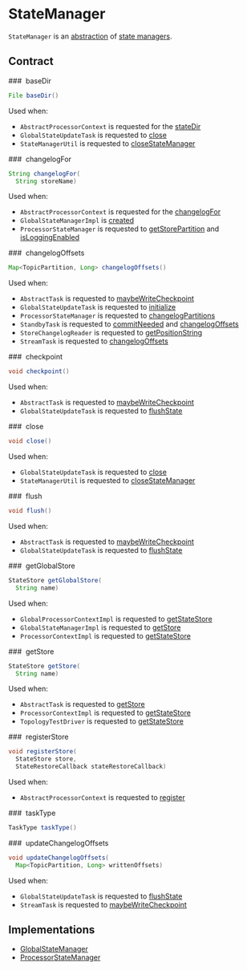 # StateManager

`StateManager` is an [abstraction](#contract) of [state managers](#implementations).

## Contract

### <span id="baseDir"> baseDir

```java
File baseDir()
```

Used when:

* `AbstractProcessorContext` is requested for the [stateDir](AbstractProcessorContext.md#stateDir)
* `GlobalStateUpdateTask` is requested to [close](GlobalStateUpdateTask.md#close)
* `StateManagerUtil` is requested to [closeStateManager](StateManagerUtil.md#closeStateManager)

### <span id="changelogFor"> changelogFor

```java
String changelogFor(
  String storeName)
```

Used when:

* `AbstractProcessorContext` is requested for the [changelogFor](AbstractProcessorContext.md#changelogFor)
* `GlobalStateManagerImpl` is [created](GlobalStateManagerImpl.md)
* `ProcessorStateManager` is requested to [getStorePartition](ProcessorStateManager.md#getStorePartition) and [isLoggingEnabled](ProcessorStateManager.md#isLoggingEnabled)

### <span id="changelogOffsets"> changelogOffsets

```java
Map<TopicPartition, Long> changelogOffsets()
```

Used when:

* `AbstractTask` is requested to [maybeWriteCheckpoint](AbstractTask.md#maybeWriteCheckpoint)
* `GlobalStateUpdateTask` is requested to [initialize](GlobalStateUpdateTask.md#initialize)
* `ProcessorStateManager` is requested to [changelogPartitions](ProcessorStateManager.md#changelogPartitions)
* `StandbyTask` is requested to [commitNeeded](StandbyTask.md#commitNeeded) and [changelogOffsets](StandbyTask.md#changelogOffsets)
* `StoreChangelogReader` is requested to [getPositionString](StoreChangelogReader.md#getPositionString)
* `StreamTask` is requested to [changelogOffsets](StreamTask.md#changelogOffsets)

### <span id="checkpoint"> checkpoint

```java
void checkpoint()
```

Used when:

* `AbstractTask` is requested to [maybeWriteCheckpoint](AbstractTask.md#maybeWriteCheckpoint)
* `GlobalStateUpdateTask` is requested to [flushState](GlobalStateUpdateTask.md#flushState)

### <span id="close"> close

```java
void close()
```

Used when:

* `GlobalStateUpdateTask` is requested to [close](GlobalStateUpdateTask.md#close)
* `StateManagerUtil` is requested to [closeStateManager](StateManagerUtil.md#closeStateManager)

### <span id="flush"> flush

```java
void flush()
```

Used when:

* `AbstractTask` is requested to [maybeWriteCheckpoint](AbstractTask.md#maybeWriteCheckpoint)
* `GlobalStateUpdateTask` is requested to [flushState](GlobalStateUpdateTask.md#flushState)

### <span id="getGlobalStore"> getGlobalStore

```java
StateStore getGlobalStore(
  String name)
```

Used when:

* `GlobalProcessorContextImpl` is requested to [getStateStore](GlobalProcessorContextImpl.md#getStateStore)
* `GlobalStateManagerImpl` is requested to [getStore](GlobalStateManagerImpl.md#getStore)
* `ProcessorContextImpl` is requested to [getStateStore](ProcessorContextImpl.md#getStateStore)

### <span id="getStore"> getStore

```java
StateStore getStore(
  String name)
```

Used when:

* `AbstractTask` is requested to [getStore](AbstractTask.md#getStore)
* `ProcessorContextImpl` is requested to [getStateStore](ProcessorContextImpl.md#getStateStore)
* `TopologyTestDriver` is requested to [getStateStore](../TopologyTestDriver.md#getStateStore)

### <span id="registerStore"> registerStore

```java
void registerStore(
  StateStore store, 
  StateRestoreCallback stateRestoreCallback)
```

Used when:

* `AbstractProcessorContext` is requested to [register](AbstractProcessorContext.md#register)

### <span id="taskType"> taskType

```java
TaskType taskType()
```

### <span id="updateChangelogOffsets"> updateChangelogOffsets

```java
void updateChangelogOffsets(
  Map<TopicPartition, Long> writtenOffsets)
```

Used when:

* `GlobalStateUpdateTask` is requested to [flushState](GlobalStateUpdateTask.md#flushState)
* `StreamTask` is requested to [maybeWriteCheckpoint](StreamTask.md#maybeWriteCheckpoint)

## Implementations

* [GlobalStateManager](GlobalStateManager.md)
* [ProcessorStateManager](ProcessorStateManager.md)
